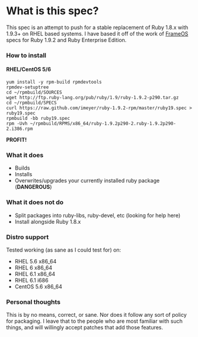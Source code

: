 # What is this spec?

This spec is an attempt to push for a stable replacement of Ruby 1.8.x with 1.9.3+ on RHEL based systems. I have based it off of the work of [FrameOS](http://www.frameos.org) specs for Ruby 1.9.2 and Ruby Enterprise Edition.

### How to install

#### RHEL/CentOS 5/6

    yum install -y rpm-build rpmdevtools
    rpmdev-setuptree
    cd ~/rpmbuild/SOURCES
    wget http://ftp.ruby-lang.org/pub/ruby/1.9/ruby-1.9.2-p290.tar.gz
    cd ~/rpmbuild/SPECS
    curl https://raw.github.com/imeyer/ruby-1.9.2-rpm/master/ruby19.spec > ruby19.spec
    rpmbuild -bb ruby19.spec
    rpm -Uvh ~/rpmbuild/RPMS/x86_64/ruby-1.9.2p290-2.ruby-1.9.2p290-2.i386.rpm

**PROFIT!**

### What it does

+ Builds
+ Installs
+ Overwrites/upgrades your currently installed ruby package (**DANGEROUS**)

### What it does **not** do

+ Split packages into ruby-libs, ruby-devel, etc (looking for help here)
+ Install alongside Ruby 1.8.x

### Distro support

Tested working (as sane as I could test for) on:

* RHEL 5.6 x86_64
* RHEL 6 x86_64
* RHEL 6.1 x86_64
* RHEL 6.1 i686
* CentOS 5.6 x86_64

### Personal thoughts

This is by no means, correct, or sane. Nor does it follow any sort of policy for packaging. I leave that to the people who are most familiar with such things, and will willingly accept patches that add those features.
